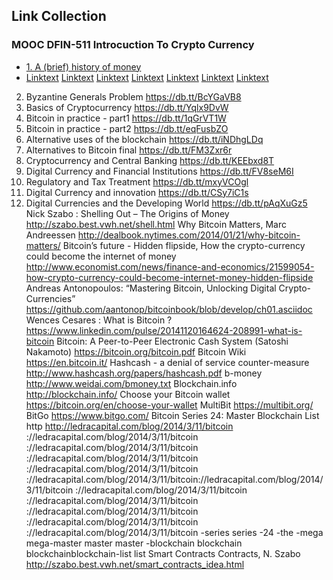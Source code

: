 ## Link Collection

### MOOC DFIN-511 Introcuction To Crypto Currency
* [1. A (brief) history of money](https://db.tt/yqorTxjh)
* [Linktext](www.spiegel.de)
[Linktext](www.spiegel.de)
[Linktext](www.spiegel.de)
[Linktext](www.spiegel.de)
[Linktext](www.spiegel.de)
[Linktext](www.spiegel.de)
[Linktext](www.spiegel.de)
	
2. Byzantine Generals Problem	https://db.tt/BcYGaVB8
3. Basics of Cryptocurrency	https://db.tt/Yqlx9DvW
4. Bitcoin in practice - part1	https://db.tt/1qGrVT1W
5. Bitcoin in practice - part2	https://db.tt/eqFusbZO
6. Alternative uses of the blockchain	https://db.tt/iNDhgLDq
7. Alternatives to Bitcoin final	https://db.tt/FM3Zxr6r
8. Cryptocurrency and Central Banking	https://db.tt/KEEbxd8T
9. Digital Currency and Financial Institutions	https://db.tt/FV8seM6I
10. Regulatory and Tax Treatment	https://db.tt/mxyVCOgl
11. Digital Currency and innovation	https://db.tt/CSy7iC1s
12. Digital Currencies and the Developing World	https://db.tt/pAqXuGz5
Nick Szabo : Shelling Out – The Origins of Money	http://szabo.best.vwh.net/shell.html
Why Bitcoin Matters, Marc Andreessen	http://dealbook.nytimes.com/2014/01/21/why-bitcoin-matters/
Bitcoin’s future - Hidden flipside, How the crypto-currency could become the internet of money	http://www.economist.com/news/finance-and-economics/21599054-how-crypto-currency-could-become-internet-money-hidden-flipside
Andreas Antonopoulos: “Mastering Bitcoin, Unlocking Digital Crypto-Currencies”	https://github.com/aantonop/bitcoinbook/blob/develop/ch01.asciidoc
Wences Cesares : What is Bitcoin ?	https://www.linkedin.com/pulse/20141120164624-208991-what-is-bitcoin
Bitcoin: A Peer-to-Peer Electronic Cash System (Satoshi Nakamoto)	https://bitcoin.org/bitcoin.pdf
Bitcoin Wiki	https://en.bitcoin.it/
Hashcash - a denial of service counter-measure	http://www.hashcash.org/papers/hashcash.pdf
b-money	http://www.weidai.com/bmoney.txt
Blockchain.info	http://blockchain.info/
Choose your Bitcoin wallet	https://bitcoin.org/en/choose-your-wallet
MultiBit	https://multibit.org/
BitGo	https://www.bitgo.com/
Bitcoin Series 24: Master Blockchain List	http http://ledracapital.com/blog/2014/3/11/bitcoin ://ledracapital.com/blog/2014/3/11/bitcoin ://ledracapital.com/blog/2014/3/11/bitcoin ://ledracapital.com/blog/2014/3/11/bitcoin ://ledracapital.com/blog/2014/3/11/bitcoin ://ledracapital.com/blog/2014/3/11/bitcoin://ledracapital.com/blog/2014/3/11/bitcoin ://ledracapital.com/blog/2014/3/11/bitcoin ://ledracapital.com/blog/2014/3/11/bitcoin ://ledracapital.com/blog/2014/3/11/bitcoin ://ledracapital.com/blog/2014/3/11/bitcoin ://ledracapital.com/blog/2014/3/11/bitcoin -series series -24 -the -mega mega-master master master -blockchain blockchain blockchainblockchain-list list
Smart Contracts Contracts, N. Szabo	http://szabo.best.vwh.net/smart_contracts_idea.html
